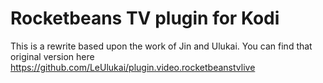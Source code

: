 # Rocketbeans TV plugin for Kodi
This is a rewrite based upon the work of Jin and Ulukai.
You can find that original version here https://github.com/LeUlukai/plugin.video.rocketbeanstvlive